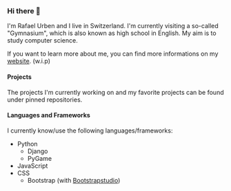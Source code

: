 ### Hi there 👋

I'm Rafael Urben and I live in Switzerland. I'm currently visiting a so-called "Gymnasium", which is also known as high school in English. 
My aim is to study computer science.

If you want to learn more about me, you can find more informations on my [website](https://rafaelurben.github.io). (w.i.p)

#### Projects

The projects I'm currently working on and my favorite projects can be found under pinned repositories.

#### Languages and Frameworks

I currently know/use the following languages/frameworks:

- Python
  - Django
  - PyGame
- JavaScript
- CSS
  - Bootstrap (with [Bootstrapstudio](https://bootstrapstudio.io))
  
